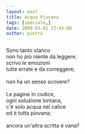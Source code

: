 ```yaml
---
layout: post
title: Acqua Piovana
tags: [speciale,]
date: 2009-05-01 13:43:00
author: pietro
---
```

Sono tanto stanco<br/>non ho più niente da leggere,<br/>scrivo le emozioni<br/>tutte errate e da correggere;<br/><br/>non ha un senso scrivere?<br/><br/>Le pagine in codice,<br/>ogni soluzione lontana,<br/>c'è solo acqua nel calice<br/>ed è tutta piovana;<br/><br/>ancora un'altra scritta è vana?
